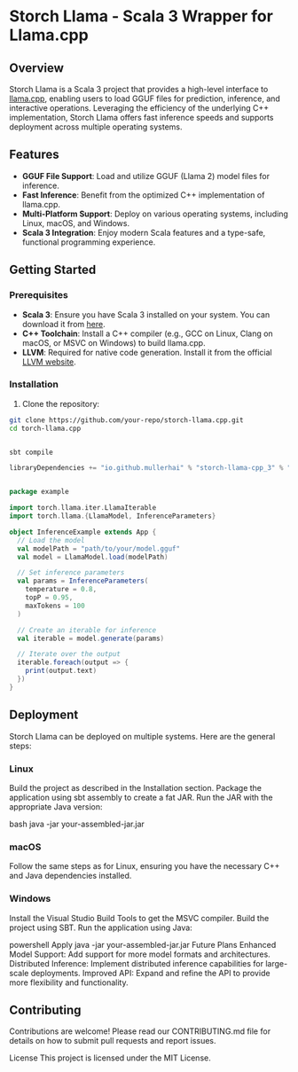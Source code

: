 # Storch Llama - Scala 3 Wrapper for Llama.cpp

## Overview
Storch Llama is a Scala 3 project that provides a high-level interface to [llama.cpp](https://github.com/ggerganov/llama.cpp), enabling users to load GGUF files for prediction, inference, and interactive operations. Leveraging the efficiency of the underlying C++ implementation, Storch Llama offers fast inference speeds and supports deployment across multiple operating systems.

## Features
- **GGUF File Support**: Load and utilize GGUF (Llama 2) model files for inference.
- **Fast Inference**: Benefit from the optimized C++ implementation of llama.cpp.
- **Multi-Platform Support**: Deploy on various operating systems, including Linux, macOS, and Windows.
- **Scala 3 Integration**: Enjoy modern Scala features and a type-safe, functional programming experience.

## Getting Started

### Prerequisites
- **Scala 3**: Ensure you have Scala 3 installed on your system. You can download it from [here](https://docs.scala-lang.org/scala3/getting-started.html).
- **C++ Toolchain**: Install a C++ compiler (e.g., GCC on Linux, Clang on macOS, or MSVC on Windows) to build llama.cpp.
- **LLVM**: Required for native code generation. Install it from the official [LLVM website](https://llvm.org/).

### Installation
1. Clone the repository:
```bash
git clone https://github.com/your-repo/storch-llama.cpp.git
cd torch-llama.cpp

```

```` scala 3

sbt compile 

libraryDependencies += "io.github.mullerhai" % "storch-llama-cpp_3" % "0.0.1"

````

```` scala 3 

package example

import torch.llama.iter.LlamaIterable
import torch.llama.{LlamaModel, InferenceParameters}

object InferenceExample extends App {
  // Load the model
  val modelPath = "path/to/your/model.gguf"
  val model = LlamaModel.load(modelPath)

  // Set inference parameters
  val params = InferenceParameters(
    temperature = 0.8,
    topP = 0.95,
    maxTokens = 100
  )

  // Create an iterable for inference
  val iterable = model.generate(params)

  // Iterate over the output
  iterable.foreach(output => {
    print(output.text)
  })
}

````


## Deployment
Storch Llama can be deployed on multiple systems. Here are the general steps:

### Linux
Build the project as described in the Installation section.
Package the application using sbt assembly to create a fat JAR.
Run the JAR with the appropriate Java version:

bash
java -jar your-assembled-jar.jar

### macOS
Follow the same steps as for Linux, ensuring you have the necessary C++ and Java dependencies installed.

### Windows
Install the Visual Studio Build Tools to get the MSVC compiler.
Build the project using SBT.
Run the application using Java:

powershell
Apply
java -jar your-assembled-jar.jar
Future Plans
Enhanced Model Support: Add support for more model formats and architectures.
Distributed Inference: Implement distributed inference capabilities for large-scale deployments.
Improved API: Expand and refine the API to provide more flexibility and functionality.

## Contributing
Contributions are welcome! Please read our CONTRIBUTING.md file for details on how to submit pull requests and report issues.

License
This project is licensed under the MIT License.

